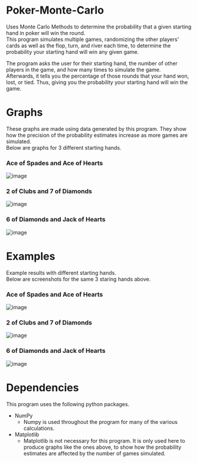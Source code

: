 # Poker-Monte-Carlo
Uses Monte Carlo Methods to determine the probability that a given starting hand in poker will win the round.\
This program simulates multiple games, randomizing the other players' cards as well as the flop, turn, and river each time, to determine the probability your starting hand will win any given game.

The program asks the user for their starting hand, the number of other players in the game, and how many times to simulate the game.\
Afterwards, it tells you the percentage of those rounds that your hand won, lost, or tied. Thus, giving you the probability your starting hand will win the game.

# Graphs
These graphs are made using data generated by this program. They show how the precision of the probability estimates increase as more games are simulated.\
Below are graphs for 3 different starting hands.

### Ace of Spades and Ace of Hearts
![image](https://user-images.githubusercontent.com/26752458/135728430-3331a045-03be-4fab-86a1-c731c82e6586.png)

### 2 of Clubs and 7 of Diamonds
![image](https://user-images.githubusercontent.com/26752458/135728410-9a31035d-0e4b-4e8a-9cb8-8a18cb5b4a55.png)

### 6 of Diamonds and Jack of Hearts
![image](https://user-images.githubusercontent.com/26752458/135728399-cc2cc567-e745-4eb6-a0a3-d58159e0063d.png)

# Examples
Example results with different starting hands.\
Below are screenshots for the same 3 staring hands above.

### Ace of Spades and Ace of Hearts
![image](https://user-images.githubusercontent.com/26752458/135726108-7d551682-6a53-4d6e-94f7-d2d2178d5883.png)

### 2 of Clubs and 7 of Diamonds
![image](https://user-images.githubusercontent.com/26752458/135726155-33004fe0-6ad9-4ee8-b4dc-c3eb2438bc81.png)

### 6 of Diamonds and Jack of Hearts
![image](https://user-images.githubusercontent.com/26752458/135726207-a63fa33b-78c6-4264-adba-2abda95dcc50.png)

# Dependencies
This program uses the following python packages.
  * NumPy
    * Numpy is used throughout the program for many of the various calculations.
  * Matplotlib
    * Matplotlib is not necessary for this program. It is only used here to produce graphs like the ones above, to show how the probability estimates are affected by the number of games simulated.
